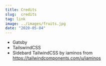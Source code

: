 ```yaml
---
title: Credits
slug:  credits
tag: link
image: ../images/fruits.jpg
date: "2020-05-04"
---
```


- Gatsby
- TailswindCSS
- Sidebard TailwindCSS by iaminos from https://tailwindcomponents.com/u/iaminos
